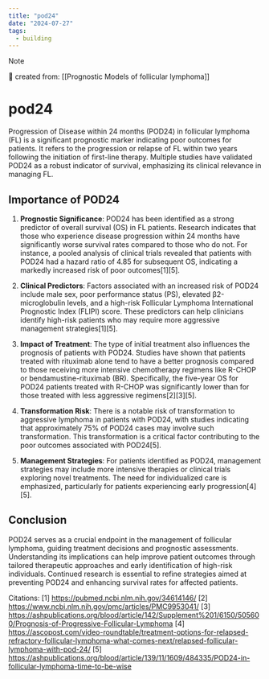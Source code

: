 ```yaml
---
title: "pod24"
date: "2024-07-27"
tags:
  - building
---
```


> [!NOTE]
> 🌱 created from: [[Prognostic Models of follicular lymphoma]]

# pod24

Progression of Disease within 24 months (POD24) in follicular lymphoma (FL) is a significant prognostic marker indicating poor outcomes for patients. It refers to the progression or relapse of FL within two years following the initiation of first-line therapy. Multiple studies have validated POD24 as a robust indicator of survival, emphasizing its clinical relevance in managing FL.

## Importance of POD24

1. **Prognostic Significance**: POD24 has been identified as a strong predictor of overall survival (OS) in FL patients. Research indicates that those who experience disease progression within 24 months have significantly worse survival rates compared to those who do not. For instance, a pooled analysis of clinical trials revealed that patients with POD24 had a hazard ratio of 4.85 for subsequent OS, indicating a markedly increased risk of poor outcomes[1][5].

2. **Clinical Predictors**: Factors associated with an increased risk of POD24 include male sex, poor performance status (PS), elevated β2-microglobulin levels, and a high-risk Follicular Lymphoma International Prognostic Index (FLIPI) score. These predictors can help clinicians identify high-risk patients who may require more aggressive management strategies[1][5].

3. **Impact of Treatment**: The type of initial treatment also influences the prognosis of patients with POD24. Studies have shown that patients treated with rituximab alone tend to have a better prognosis compared to those receiving more intensive chemotherapy regimens like R-CHOP or bendamustine-rituximab (BR). Specifically, the five-year OS for POD24 patients treated with R-CHOP was significantly lower than for those treated with less aggressive regimens[2][3][5].

4. **Transformation Risk**: There is a notable risk of transformation to aggressive lymphoma in patients with POD24, with studies indicating that approximately 75% of POD24 cases may involve such transformation. This transformation is a critical factor contributing to the poor outcomes associated with POD24[5].

5. **Management Strategies**: For patients identified as POD24, management strategies may include more intensive therapies or clinical trials exploring novel treatments. The need for individualized care is emphasized, particularly for patients experiencing early progression[4][5].

## Conclusion

POD24 serves as a crucial endpoint in the management of follicular lymphoma, guiding treatment decisions and prognostic assessments. Understanding its implications can help improve patient outcomes through tailored therapeutic approaches and early identification of high-risk individuals. Continued research is essential to refine strategies aimed at preventing POD24 and enhancing survival rates for affected patients.

Citations:
[1] <https://pubmed.ncbi.nlm.nih.gov/34614146/>
[2] <https://www.ncbi.nlm.nih.gov/pmc/articles/PMC9953041/>
[3] <https://ashpublications.org/blood/article/142/Supplement%201/6150/505600/Prognosis-of-Progressive-Follicular-Lymphoma>
[4] <https://ascopost.com/video-roundtable/treatment-options-for-relapsed-refractory-follicular-lymphoma-what-comes-next/relapsed-follicular-lymphoma-with-pod-24/>
[5] <https://ashpublications.org/blood/article/139/11/1609/484335/POD24-in-follicular-lymphoma-time-to-be-wise>
